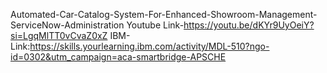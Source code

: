 Automated-Car-Catalog-System-For-Enhanced-Showroom-Management-ServiceNow-Administration
Youtube Link-https://youtu.be/dKYr9UyOeiY?si=LgqMlTT0vCvaZ0xZ
IBM-Link:https://skills.yourlearning.ibm.com/activity/MDL-510?ngo-id=0302&utm_campaign=aca-smartbridge-APSCHE
